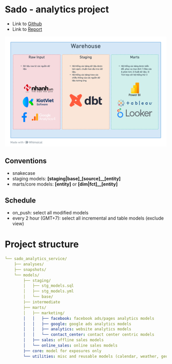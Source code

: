 # Sado - analytics project

- Link to [Github](<https://github.com/chienazazaz/sado_analytics_services>)
- Link to [Report](<https://headscloud.dev>)

![architecture](.github/project_structure.png)

## Conventions
- snakecase
- staging models: **[staging|base]_[source]__[entity]**
- marts/core models: **[entity]** or **[dim|fct]__[entity]**

## Schedule
- on_push: select all modified models
- every 2 hour (GMT+7): select all incremental and table models (exclude view) 

# Project structure
``` yml
└── sado_analytics_service/
    ├── analyses/
    ├── snapshots/
    └── models/
        ├── staging/
        │   ├── stg_models.sql
        │   ├── stg_models.yml
        │   └── base/
        ├── intermediate
        ├── marts/
        │   ├── marketing/
        │   │   ├── facebook: facebook ads/pages analytics models
        │   │   ├── google: google ads analytics models
        │   │   ├── analytics: website analytics models
        │   │   └── contact_center: contact center centric models
        │   ├── sales: offline sales models
        │   └── online_sales: online sales models
        ├── core: model for exposures only
        └── utilities: misc and reusable models (calendar, weather, geocoding)
```
